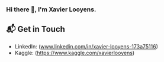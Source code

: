 ### Hi there 👋, I'm Xavier Looyens. 




## 📬 Get in Touch

- LinkedIn: (www.linkedin.com/in/xavier-looyens-173a75116)
- Kaggle: (https://www.kaggle.com/xavierlooyens)


<!--
**XavierLooyens/XavierLooyens** is a ✨ _special_ ✨ repository because its `README.md` (this file) appears on your GitHub profile.

Here are some ideas to get you started:

- 🔭 I’m currently working on ...
- 🌱 I’m currently learning ...
- 👯 I’m looking to collaborate on ...
- 🤔 I’m looking for help with ...
- 💬 Ask me about ...
- 📫 How to reach me: ...
- 😄 Pronouns: ...
- ⚡ Fun fact: ...
-->
